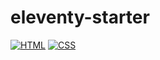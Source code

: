 # eleventy-starter

[![HTML](https://github.com/pepelsbey/pepelsbey.dev/actions/workflows/html.yml/badge.svg)](https://github.com/kalininmax/eleventy-starter/actions/workflows/html.yml)
[![CSS](https://github.com/pepelsbey/pepelsbey.dev/actions/workflows/css.yml/badge.svg)](https://github.com/kalininmax/eleventy-starter/actions/workflows/css.yml)

